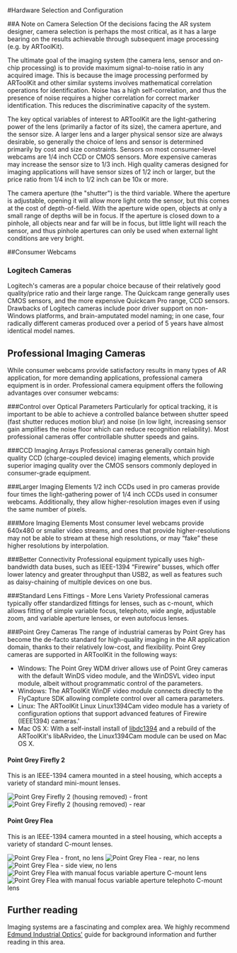 #Hardware Selection and Configuration

##A Note on Camera Selection
Of the decisions facing the AR system designer, camera selection is perhaps the most critical, as it has a large bearing on the results achievable through subsequent image processing (e.g. by ARToolKit).

The ultimate goal of the imaging system (the camera lens, sensor and on-chip processing) is to provide maximum signal-to-noise ratio in any acquired image. This is because the image processing performed by ARToolKit and other similar systems involves mathematical correlation operations for identification. Noise has a high self-correlation, and thus the presence of noise requires a higher correlation for correct marker identification. This reduces the discriminative capacity of the system.

The key optical variables of interest to ARToolKit are the light-gathering power of the lens (primarily a factor of its size), the camera aperture, and the sensor size. A larger lens and a larger physical sensor size are always desirable, so generally the choice of lens and sensor is determined primarily by cost and size constraints. Sensors on most consumer-level webcams are 1/4 inch CCD or CMOS sensors. More expensive cameras may increase the sensor size to 1/3 inch. High quality cameras designed for imaging applications will have sensor sizes of 1/2 inch or larger, but the price ratio from 1/4 inch to 1/2 inch can be 10x or more.

The camera aperture (the "shutter") is the third variable. Where the aperture is adjustable, opening it will allow more light onto the sensor, but this comes at the cost of depth-of-field. With the aperture wide open, objects at only a small range of depths will be in focus. If the aperture is closed down to a pinhole, all objects near and far will be in focus, but little light will reach the sensor, and thus pinhole apertures can only be used when external light conditions are very bright.

##Consumer Webcams

### Logitech Cameras
Logitech's cameras are a popular choice because of their relatively good quality/price ratio and their large range. The Quickcam range generally uses CMOS sensors, and the more expensive Quickcam Pro range, CCD sensors. Drawbacks of Logitech cameras include poor driver support on non-Windows platforms, and brain-amputated model naming; in one case, four radically different cameras produced over a period of 5 years have almost identical model names.

## Professional Imaging Cameras
While consumer webcams provide satisfactory results in many types of AR application, for more demanding applications, professional camera equipment is in order. Professional camera equipment offers the following advantages over consumer webcams:

###Control over Optical Parameters
Particularly for optical tracking, it is important to be able to achieve a controlled balance between shutter speed (fast shutter reduces motion blur) and noise (in low light, increasing sensor gain amplifies the noise floor which can reduce recognition reliability). Most professional cameras offer controllable shutter speeds and gains.

###CCD Imaging Arrays
Professional cameras generally contain high quality CCD (charge-coupled device) imaging elements, which provide superior imaging quality over the CMOS sensors commonly deployed in consumer-grade equipment.

###Larger Imaging Elements
1/2 inch CCDs used in pro cameras provide four times the light-gathering power of 1/4 inch CCDs used in consumer webcams. Additionally, they allow higher-resolution images even if using the same number of pixels.

###More Imaging Elements
Most consumer level webcams provide 640x480 or smaller video streams, and ones that provide higher-resolutions may not be able to stream at these high resolutions, or may “fake” these higher resolutions by interpolation.

###Better Connectivity
Professional equipment typically uses high-bandwidth data buses, such as IEEE-1394 “Firewire” busses, which offer lower latency and greater throughput than USB2, as well as features such as daisy-chaining of multiple devices on one bus.

###Standard Lens Fittings - More Lens Variety
Professional cameras typically offer standardized fittings for lenses, such as c-mount, which allows fitting of simple variable focus, telephoto, wide angle, adjustable zoom, and variable aperture lenses, or even autofocus lenses.

###Point Grey Cameras
The range of industrial cameras by Point Grey has become the de-facto standard for high-quality imaging in the AR application domain, thanks to their relatively low-cost, and flexibility. Point Grey cameras are supported in ARToolKit in the following ways:

-   Windows: The Point Grey WDM driver allows use of Point Grey cameras with the default WinDS video module, and the WinDSVL video input module, albeit without programmatic control of the parameters.
-   Windows: The ARToolKit WinDF video module connects directly to the FlyCapture SDK allowing complete control over all camera parameters.
-   Linux: The ARToolKit Linux Linux1394Cam video module has a variety of configuration options that support advanced features of Firewire (IEEE1394) cameras.'
-   Mac OS X: With a self-install install of [libdc1394][1] and a rebuild of the ARToolKit's libARvideo, the Linux1394Cam module can be used on Mac OS X.

#### Point Grey Firefly 2
This is an IEEE-1394 camera mounted in a steel housing, which accepts a variety of standard mini-mount lenses.

![Point Grey Firefly 2 (housing removed) - front][point_grey_housing_removed_front]
![Point Grey Firefly 2 (housing removed) - rear][point_grey_housing_removed_rear]

#### Point Grey Flea
This is an IEEE-1394 camera mounted in a steel housing, which accepts a variety of standard C-mount lenses.

![Point Grey Flea - front, no lens][point_grey_flea_front_no_lens]
![Point Grey Flea - rear, no lens][point_grey_flea_rear_no_lens]
![Point Grey Flea - side view, no lens][point_grey_flea_side_no_lens]
![Point Grey Flea with manual focus variable aperture C-mount lens][point_grey_flea_manual_variable]
![Point Grey Flea with manual focus variable aperture telephoto C-mount lens][point_grey_flea_manual_telephoto]

## Further reading
Imaging systems are a fascinating and complex area. We highly recommend [Edmund Industrial Optics'][2] guide for background information and further reading in this area.

[1]: http://damien.douxchamps.net/ieee1394/libdc1394/
[2]: http://www.edmundoptics.com/capabilities/imaging-optics/imaging-resource-guide/

[point_grey_housing_removed_front]: ../_media/point_grey_firefly_2_housing_removed_-_front.jpg
[point_grey_housing_removed_rear]: ../_media/point_grey_firefly_2_housing_removed_-_rear.jpg
[point_grey_flea_front_no_lens]: ../_media/point_grey_flea_-_front_no_lens.jpg
[point_grey_flea_rear_no_lens]: ../_media/point_grey_flea_rear_no_lens.jpg
[point_grey_flea_side_no_lens]: ../_media/point_grey_flea_-_side_view_no_lens.jpg
[point_grey_flea_manual_variable]: ../_media/point_grey_flea_with_manual_focus_variable_aperture_c-mount_lens.jpg
[point_grey_flea_manual_telephoto]: ../_media/point_grey_flea_with_manual_focus_variable_aperture_telephoto_c-mount_lens.jpg
